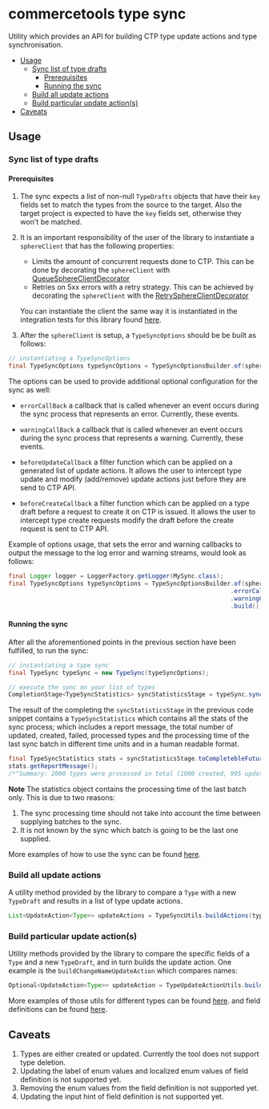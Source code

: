 # commercetools type sync

Utility which provides an API for building CTP type update actions and type synchronisation.

<!-- START doctoc generated TOC please keep comment here to allow auto update -->
<!-- DON'T EDIT THIS SECTION, INSTEAD RE-RUN doctoc TO UPDATE -->


- [Usage](#usage)
  - [Sync list of type drafts](#sync-list-of-type-drafts)
    - [Prerequisites](#prerequisites)
    - [Running the sync](#running-the-sync)
  - [Build all update actions](#build-all-update-actions)
  - [Build particular update action(s)](#build-particular-update-actions)
- [Caveats](#caveats)

<!-- END doctoc generated TOC please keep comment here to allow auto update -->

## Usage
        
### Sync list of type drafts

#### Prerequisites
1. The sync expects a list of non-null `TypeDrafts` objects that have their `key` fields set to match the
types from the source to the target. Also the target project is expected to have the `key` fields set, otherwise they won't be
matched.
2. It is an important responsibility of the user of the library to instantiate a `sphereClient` that has the following properties:
    - Limits the amount of concurrent requests done to CTP. This can be done by decorating the `sphereClient` with
   [QueueSphereClientDecorator](http://commercetools.github.io/commercetools-jvm-sdk/apidocs/io/sphere/sdk/client/QueueSphereClientDecorator.html)
    - Retries on 5xx errors with a retry strategy. This can be achieved by decorating the `sphereClient` with the
   [RetrySphereClientDecorator](http://commercetools.github.io/commercetools-jvm-sdk/apidocs/io/sphere/sdk/client/RetrySphereClientDecorator.html)

   You can instantiate the client the same way it is instantiated in the integration tests for this library found
   [here](/src/main/java/com/commercetools/sync/commons/utils/ClientConfigurationUtils.java#L45).

4. After the `sphereClient` is setup, a `TypeSyncOptions` should be be built as follows:
````java
// instantiating a TypeSyncOptions
final TypeSyncOptions typeSyncOptions = TypeSyncOptionsBuilder.of(sphereClient).build();
````

The options can be used to provide additional optional configuration for the sync as well:
- `errorCallBack`
a callback that is called whenever an event occurs during the sync process that represents an error. Currently, these
events.

- `warningCallBack`
a callback that is called whenever an event occurs during the sync process that represents a warning. Currently, these
events.

- `beforeUpdateCallback`
a filter function which can be applied on a generated list of update actions. It allows the user to intercept type
update and modify (add/remove) update actions just before they are send to CTP API.

- `beforeCreateCallback`
a filter function which can be applied on a type draft before a request to create it on CTP is issued. It allows the
user to intercept type create requests modify the draft before the create request is sent to CTP API.

Example of options usage, that sets the error and warning callbacks to output the message to the log error and warning
streams, would look as follows:
```java
final Logger logger = LoggerFactory.getLogger(MySync.class);
final TypeSyncOptions typeSyncOptions = TypeSyncOptionsBuilder.of(sphereClient)
                                                              .errorCallBack(logger::error)
                                                              .warningCallBack(logger::warn)
                                                              .build();
```

#### Running the sync
After all the aforementioned points in the previous section have been fulfilled, to run the sync:
````java
// instantiating a type sync
final TypeSync typeSync = new TypeSync(typeSyncOptions);

// execute the sync on your list of types
CompletionStage<TypeSyncStatistics> syncStatisticsStage = typeSync.sync(typeDrafts);
````
The result of the completing the `syncStatisticsStage` in the previous code snippet contains a `TypeSyncStatistics`
which contains all the stats of the sync process; which includes a report message, the total number of updated, created,
failed, processed types and the processing time of the last sync batch in different time units and in a
human readable format.

````java
final TypeSyncStatistics stats = syncStatisticsStage.toCompletebleFuture().join();
stats.getReportMessage();
/*"Summary: 2000 types were processed in total (1000 created, 995 updated, 5 failed to sync)."*/
````

__Note__ The statistics object contains the processing time of the last batch only. This is due to two reasons:
 1. The sync processing time should not take into account the time between supplying batches to the sync.
 2. It is not known by the sync which batch is going to be the last one supplied.

More examples of how to use the sync can be found [here](/src/integration-test/java/com/commercetools/sync/integration/types/TypeSyncIT.java).

### Build all update actions

A utility method provided by the library to compare a `Type` with a new `TypeDraft` and results in a list of type update actions.
```java
List<UpdateAction<Type>> updateActions = TypeSyncUtils.buildActions(type, typeDraft, typeSyncOptions);
```

### Build particular update action(s)

Utility methods provided by the library to compare the specific fields of a `Type` and a new `TypeDraft`, and in turn builds
 the update action. One example is the `buildChangeNameUpdateAction` which compares names:
````java
Optional<UpdateAction<Type>> updateAction = TypeUpdateActionUtils.buildChangeNameAction(oldType, typeDraft);
````
More examples of those utils for different types can be found [here](/src/test/java/com/commercetools/sync/types/utils/TypeUpdateActionUtilsTest.java).
and field definitions can be found [here](/src/test/java/com/commercetools/sync/types/utils/FieldDefinitionUpdateActionUtilsTest.java).

## Caveats

1. Types are either created or updated. Currently the tool does not support type deletion.
2. Updating the label of enum values and localized enum values of field definition is not supported yet.
3. Removing the enum values from the field definition is not supported yet.
4. Updating the input hint of field definition is not supported yet.